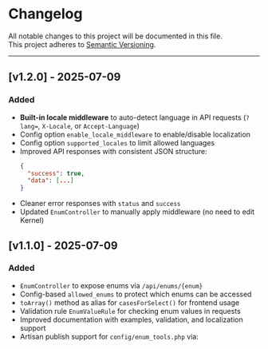 # Changelog

All notable changes to this project will be documented in this file.  
This project adheres to [Semantic Versioning](https://semver.org/).

---

## [v1.2.0] - 2025-07-09

### Added
- **Built-in locale middleware** to auto-detect language in API requests (`?lang=`, `X-Locale`, or `Accept-Language`)
- Config option `enable_locale_middleware` to enable/disable localization
- Config option `supported_locales` to limit allowed languages
- Improved API responses with consistent JSON structure:
  ```json
  {
    "success": true,
    "data": [...]
  }
  ```
- Cleaner error responses with `status` and `success`
- Updated `EnumController` to manually apply middleware (no need to edit Kernel)

## [v1.1.0] - 2025-07-09

### Added
- `EnumController` to expose enums via `/api/enums/{enum}`
- Config-based `allowed_enums` to protect which enums can be accessed
- `toArray()` method as alias for `casesForSelect()` for frontend usage
- Validation rule `EnumValueRule` for checking enum values in requests
- Improved documentation with examples, validation, and localization support
- Artisan publish support for `config/enum_tools.php` via:
```bash
- php artisan vendor:publish --provider="EnumTools\\EnumToolsServiceProvider" --tag=config
```

## [v1.0.0] - 2025-07-08

### Initial Release

- `HasLabel` trait for enums
- `label()`, `labels()`, `values()`, and `casesForSelect()`
- Localization via `lang/{locale}/enums.php`